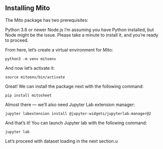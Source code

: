 ## Installing Mito
The Mito package has two prerequisites:

Python 3.6 or newer
Node.js
I’m assuming you have Python installed, but Node might be the issue. Please take a minute to install it, and you’re ready to proceed.

From here, let’s create a virtual environment for Mito:
```
python3 -m venv mitoenv
```

And now let’s activate it:
```
source mitoenv/bin/activate
```
Great! We can install the package next with the following command:
```
pip install mitosheet
```
Almost there — we’ll also need Jupyter Lab extension manager:
```
jupyter labextension install @jupyter-widgets/jupyterlab-manager@2
```
And that’s it! You can launch Jupyter lab with the following command:
```
jupyter lab
```
Let’s proceed with dataset loading in the next section.u